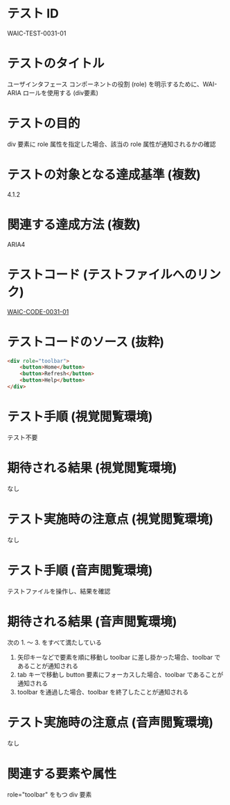 

# テスト ID
WAIC-TEST-0031-01

# テストのタイトル
ユーザインタフェース コンポーネントの役割 (role) を明示するために、WAI-ARIA ロールを使用する (div要素)

# テストの目的
div 要素に role 属性を指定した場合、該当の role 属性が通知されるかの確認

# テストの対象となる達成基準 (複数)
4.1.2

# 関連する達成方法 (複数)
ARIA4

# テストコード (テストファイルへのリンク)
[WAIC-CODE-0031-01](https://waic.github.io/as_test/WAIC-CODE/WAIC-CODE-0031-01.html)

# テストコードのソース (抜粋)
```html
<div role="toolbar">
    <button>Home</button>
    <button>Refresh</button>
    <button>Help</button>
</div>
```

# テスト手順 (視覚閲覧環境)
テスト不要

# 期待される結果 (視覚閲覧環境)
なし

# テスト実施時の注意点 (視覚閲覧環境)
なし

# テスト手順 (音声閲覧環境)
テストファイルを操作し、結果を確認

# 期待される結果 (音声閲覧環境)
次の 1. 〜 3. をすべて満たしている
1. 矢印キーなどで要素を順に移動し toolbar に差し掛かった場合、toolbar であることが通知される
2. tab キーで移動し button 要素にフォーカスした場合、toolbar であることが通知される
3. toolbar を通過した場合、toolbar を終了したことが通知される

# テスト実施時の注意点 (音声閲覧環境)
なし

# 関連する要素や属性
role="toolbar" をもつ div 要素


